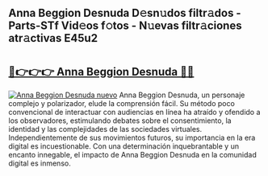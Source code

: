 ## Anna Beggion Desnuda D𝚎sn𝚞dos filtr𝚊dos - Parts-STf Vid𝚎os f𝚘tos - N𝚞evas filtr𝚊ciones atr𝚊ctivas E45u2

# <h2><a href="http://mb4n73.tromn.icu/?c=Anna+Beggion+Desnuda">🔗👉👉👉 Anna Beggion Desnuda 🔗🔗</a></h2>

[![Anna Beggion Desnuda nuevo](https://i.imgur.com/pEAQMta.gif)](http://mb4n73.tromn.icu/?c=Anna+Beggion+Desnuda)
Anna Beggion Desnuda, un personaje complejo y polarizador, elude la comprensión fácil. Su método poco convencional de interactuar con audiencias en línea ha atraído y ofendido a los observadores, estimulando debates sobre el consentimiento, la identidad y las complejidades de las sociedades virtuales. Independientemente de sus movimientos futuros, su importancia en la era digital es incuestionable. Con una determinación inquebrantable y un encanto innegable, el impacto de Anna Beggion Desnuda en la comunidad digital es inmenso.
